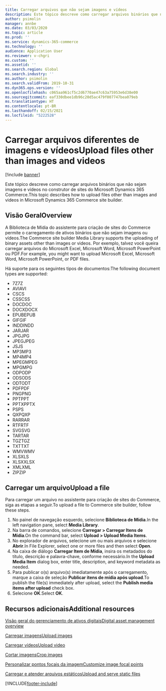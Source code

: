 ```yaml
---
title: Carregar arquivos que não sejam imagens e vídeos
description: Este tópico descreve como carregar arquivos binários que não sejam imagens e vídeos no construtor de sites do Microsoft Dynamics 365 Commerce.
author: psimolin
manager: annbe
ms.date: 03/03/2020
ms.topic: article
ms.prod: ''
ms.service: dynamics-365-commerce
ms.technology: ''
audience: Application User
ms.reviewer: v-chgri
ms.custom: ''
ms.assetid: ''
ms.search.region: Global
ms.search.industry: ''
ms.author: psimolin
ms.search.validFrom: 2019-10-31
ms.dyn365.ops.version: ''
ms.openlocfilehash: c065aa961cf5c2d6770ae47c63a75953e6d38e00
ms.sourcegitcommit: eaf330dbee1db96c20d5ac479f007747bea079eb
ms.translationtype: HT
ms.contentlocale: pt-BR
ms.lasthandoff: 02/15/2021
ms.locfileid: "5222528"
---
```

# <a name="upload-files-other-than-images-and-videos"></a><span data-ttu-id="60403-103">Carregar arquivos diferentes de imagens e vídeos</span><span class="sxs-lookup"><span data-stu-id="60403-103">Upload files other than images and videos</span></span>

[!include [banner](includes/banner.md)]

<span data-ttu-id="60403-104">Este tópico descreve como carregar arquivos binários que não sejam imagens e vídeos no construtor de sites do Microsoft Dynamics 365 Commerce.</span><span class="sxs-lookup"><span data-stu-id="60403-104">This topic describes how to upload files other than images and videos in Microsoft Dynamics 365 Commerce site builder.</span></span>

## <a name="overview"></a><span data-ttu-id="60403-105">Visão Geral</span><span class="sxs-lookup"><span data-stu-id="60403-105">Overview</span></span>

<span data-ttu-id="60403-106">A Biblioteca de Mídia do assistente para criação de sites do Commerce permite o carregamento de ativos binários que não sejam imagens ou vídeos.</span><span class="sxs-lookup"><span data-stu-id="60403-106">The Commerce site builder Media Library supports the uploading of binary assets other than images or videos.</span></span> <span data-ttu-id="60403-107">Por exemplo, talvez você queira carregar arquivos do Microsoft Excel, Microsoft Word, Microsoft PowerPoint ou PDF.</span><span class="sxs-lookup"><span data-stu-id="60403-107">For example, you might want to upload Microsoft Excel, Microsoft Word, Microsoft PowerPoint, or PDF files.</span></span>

<span data-ttu-id="60403-108">Há suporte para os seguintes tipos de documentos:</span><span class="sxs-lookup"><span data-stu-id="60403-108">The following document types are supported:</span></span>
- <span data-ttu-id="60403-109">7Z</span><span class="sxs-lookup"><span data-stu-id="60403-109">7Z</span></span>
- <span data-ttu-id="60403-110">AVI</span><span class="sxs-lookup"><span data-stu-id="60403-110">AVI</span></span>
- <span data-ttu-id="60403-111">CS</span><span class="sxs-lookup"><span data-stu-id="60403-111">CS</span></span>
- <span data-ttu-id="60403-112">CSS</span><span class="sxs-lookup"><span data-stu-id="60403-112">CSS</span></span>
- <span data-ttu-id="60403-113">DOC</span><span class="sxs-lookup"><span data-stu-id="60403-113">DOC</span></span>
- <span data-ttu-id="60403-114">DOCX</span><span class="sxs-lookup"><span data-stu-id="60403-114">DOCX</span></span>
- <span data-ttu-id="60403-115">EPUB</span><span class="sxs-lookup"><span data-stu-id="60403-115">EPUB</span></span>
- <span data-ttu-id="60403-116">GIF</span><span class="sxs-lookup"><span data-stu-id="60403-116">GIF</span></span>
- <span data-ttu-id="60403-117">INDD</span><span class="sxs-lookup"><span data-stu-id="60403-117">INDD</span></span>
- <span data-ttu-id="60403-118">JAR</span><span class="sxs-lookup"><span data-stu-id="60403-118">JAR</span></span>
- <span data-ttu-id="60403-119">JPG</span><span class="sxs-lookup"><span data-stu-id="60403-119">JPG</span></span>
- <span data-ttu-id="60403-120">JPEG</span><span class="sxs-lookup"><span data-stu-id="60403-120">JPEG</span></span>
- <span data-ttu-id="60403-121">JS</span><span class="sxs-lookup"><span data-stu-id="60403-121">JS</span></span>
- <span data-ttu-id="60403-122">MP3</span><span class="sxs-lookup"><span data-stu-id="60403-122">MP3</span></span>
- <span data-ttu-id="60403-123">MP4</span><span class="sxs-lookup"><span data-stu-id="60403-123">MP4</span></span>
- <span data-ttu-id="60403-124">MPEG</span><span class="sxs-lookup"><span data-stu-id="60403-124">MPEG</span></span>
- <span data-ttu-id="60403-125">MPG</span><span class="sxs-lookup"><span data-stu-id="60403-125">MPG</span></span>
- <span data-ttu-id="60403-126">ODP</span><span class="sxs-lookup"><span data-stu-id="60403-126">ODP</span></span>
- <span data-ttu-id="60403-127">ODS</span><span class="sxs-lookup"><span data-stu-id="60403-127">ODS</span></span>
- <span data-ttu-id="60403-128">ODT</span><span class="sxs-lookup"><span data-stu-id="60403-128">ODT</span></span>
- <span data-ttu-id="60403-129">PDF</span><span class="sxs-lookup"><span data-stu-id="60403-129">PDF</span></span>
- <span data-ttu-id="60403-130">PNG</span><span class="sxs-lookup"><span data-stu-id="60403-130">PNG</span></span>
- <span data-ttu-id="60403-131">PPT</span><span class="sxs-lookup"><span data-stu-id="60403-131">PPT</span></span>
- <span data-ttu-id="60403-132">PPTX</span><span class="sxs-lookup"><span data-stu-id="60403-132">PPTX</span></span>
- <span data-ttu-id="60403-133">PS</span><span class="sxs-lookup"><span data-stu-id="60403-133">PS</span></span>
- <span data-ttu-id="60403-134">QXP</span><span class="sxs-lookup"><span data-stu-id="60403-134">QXP</span></span>
- <span data-ttu-id="60403-135">RAR</span><span class="sxs-lookup"><span data-stu-id="60403-135">RAR</span></span>
- <span data-ttu-id="60403-136">RTF</span><span class="sxs-lookup"><span data-stu-id="60403-136">RTF</span></span>
- <span data-ttu-id="60403-137">SVG</span><span class="sxs-lookup"><span data-stu-id="60403-137">SVG</span></span>
- <span data-ttu-id="60403-138">TAR</span><span class="sxs-lookup"><span data-stu-id="60403-138">TAR</span></span>
- <span data-ttu-id="60403-139">TGZ</span><span class="sxs-lookup"><span data-stu-id="60403-139">TGZ</span></span>
- <span data-ttu-id="60403-140">TXT</span><span class="sxs-lookup"><span data-stu-id="60403-140">TXT</span></span>
- <span data-ttu-id="60403-141">WMV</span><span class="sxs-lookup"><span data-stu-id="60403-141">WMV</span></span>
- <span data-ttu-id="60403-142">XLS</span><span class="sxs-lookup"><span data-stu-id="60403-142">XLS</span></span>
- <span data-ttu-id="60403-143">XLSX</span><span class="sxs-lookup"><span data-stu-id="60403-143">XLSX</span></span>
- <span data-ttu-id="60403-144">XML</span><span class="sxs-lookup"><span data-stu-id="60403-144">XML</span></span>
- <span data-ttu-id="60403-145">ZIP</span><span class="sxs-lookup"><span data-stu-id="60403-145">ZIP</span></span>

## <a name="upload-a-file"></a><span data-ttu-id="60403-146">Carregar um arquivo</span><span class="sxs-lookup"><span data-stu-id="60403-146">Upload a file</span></span>

<span data-ttu-id="60403-147">Para carregar um arquivo no assistente para criação de sites do Commerce, siga as etapas a seguir.</span><span class="sxs-lookup"><span data-stu-id="60403-147">To upload a file to Commerce site builder, follow these steps.</span></span>

1. <span data-ttu-id="60403-148">No painel de navegação esquerdo, selecione **Biblioteca de Mídia**.</span><span class="sxs-lookup"><span data-stu-id="60403-148">In the left navigation pane, select **Media Library**.</span></span>
1. <span data-ttu-id="60403-149">Na barra de comandos, selecione **Carregar \> Carregar Itens de Mídia**.</span><span class="sxs-lookup"><span data-stu-id="60403-149">On the command bar, select **Upload \> Upload Media Items**.</span></span>
1. <span data-ttu-id="60403-150">No explorador de arquivos, selecione um ou mais arquivos e selecione **Abrir**.</span><span class="sxs-lookup"><span data-stu-id="60403-150">In File Explorer, select one or more files and then select **Open**.</span></span>
1. <span data-ttu-id="60403-151">Na caixa de diálogo **Carregar Item de Mídia**, insira os metadados do título, descrição e palavra-chave, conforme necessário.</span><span class="sxs-lookup"><span data-stu-id="60403-151">In the **Upload Media Item** dialog box, enter title, description, and keyword metadata as needed.</span></span>
1. <span data-ttu-id="60403-152">Para publicar o(s) arquivo(s) imediatamente após o carregamento, marque a caixa de seleção **Publicar itens de mídia após upload**.</span><span class="sxs-lookup"><span data-stu-id="60403-152">To publish the file(s) immediately after upload, select the **Publish media items after upload** check box.</span></span>
1. <span data-ttu-id="60403-153">Selecione **OK**.</span><span class="sxs-lookup"><span data-stu-id="60403-153">Select **OK**.</span></span>

## <a name="additional-resources"></a><span data-ttu-id="60403-154">Recursos adicionais</span><span class="sxs-lookup"><span data-stu-id="60403-154">Additional resources</span></span>

[<span data-ttu-id="60403-155">Visão geral do gerenciamento de ativos digitais</span><span class="sxs-lookup"><span data-stu-id="60403-155">Digital asset management overview</span></span>](dam-overview.md)

[<span data-ttu-id="60403-156">Carregar imagens</span><span class="sxs-lookup"><span data-stu-id="60403-156">Upload images</span></span>](dam-upload-images.md)

[<span data-ttu-id="60403-157">Carregar vídeos</span><span class="sxs-lookup"><span data-stu-id="60403-157">Upload video</span></span>](dam-upload-video.md)

[<span data-ttu-id="60403-158">Cortar imagens</span><span class="sxs-lookup"><span data-stu-id="60403-158">Crop images</span></span>](dam-crop-images.md)

[<span data-ttu-id="60403-159">Personalizar pontos focais da imagem</span><span class="sxs-lookup"><span data-stu-id="60403-159">Customize image focal points</span></span>](dam-custom-focal-point.md)

[<span data-ttu-id="60403-160">Carregar e atender arquivos estáticos</span><span class="sxs-lookup"><span data-stu-id="60403-160">Upload and serve static files</span></span>](upload-serve-static-files.md)


[!INCLUDE[footer-include](../includes/footer-banner.md)]